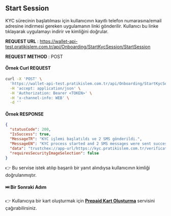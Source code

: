 ## Start Session

KYC sürecinin başlatılması için kullanıcının kayıtlı telefon numarasına/email adresine indirmesi gereken uygulamanın linki gönderilir. Kullanıcı bu linke tıklayarak uygulamayı indirir ve kimliğini doğrular.

**REQUEST URL** : https://wallet-api-test.pratikislem.com.tr/api/Onboarding/StartKycSession/StartSession

**REQUEST METHOD** : POST

#### Örnek Curl REQUEST

```bash
curl -X 'POST' \
  'https://wallet-api-test.pratikislem.com.tr/api/Onboarding/StartKycSession/StartSession' \
  -H 'accept: application/json' \
  -H 'Authorization: Bearer <TOKEN>' \
  -H 'x-channel-info: WEB' \
  -d ''
```

#### Örnek RESPONSE

```json
{
  "statusCode": 200,
  "IsSuccess": true,
  "MessageTR": "KYC işlemi başlatıldı ve 2 SMS gönderildi.",
  "MessageEN": "KYC process started and 2 SMS messages were sent successfully.",
  "data": "trustchex://app-url/https://kyc.pratikislem.com.tr/verification-session/82d60408-a302-46ed-b109-09e1208221bc",
  "requiresSecurityImageSelection": false
}
```

👉 Bu servise istek atılıp başarılı bir yanıt alındıysa kullanıcının kimliği doğrulanmıştır.
#### ⏭️ Bir Sonraki Adım 
👉 Kullanıcıya bir kart oluşturmak için <a href="#" onclick="loadMarkdown('docs/create-prepaidcard.md')"><strong>Prepaid Kart Oluşturma</strong></a> servisini çağırabilirsiniz.
